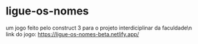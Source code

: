 # ligue-os-nomes
um jogo feito pelo construct 3 para o projeto interdiciplinar da faculdade\n
link do jogo: https://ligue-os-nomes-beta.netlify.app/
